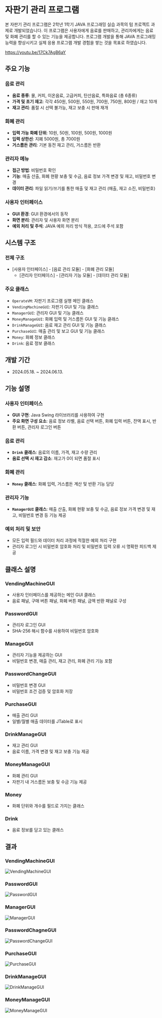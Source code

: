 # 자판기 관리 프로그램

본 자판기 관리 프로그램은 2학년 1학기 JAVA 프로그래밍 실습 과목의 텀 프로젝트 과제로 개발되었습니다. 이 프로그램은 사용자에게 음료를 판매하고, 관리자에게는 음료 및 화폐 관리를 할 수 있는 기능을 제공합니다. 프로그램 개발을 통해 JAVA 프로그래밍 능력을 향상시키고 실제 응용 프로그램 개발 경험을 쌓는 것을 목표로 하였습니다.

https://youtu.be/17Ck7AgB6aY

## 주요 기능

### 음료 관리
- **음료 종류**: 물, 커피, 이온음료, 고급커피, 탄산음료, 특화음료 (총 6종류)
- **가격 및 초기 재고**: 각각 450원, 500원, 550원, 700원, 750원, 800원 / 재고 10개
- **재고 관리**: 품절 시 선택 불가능, 재고 보충 시 판매 재개

### 화폐 관리
- **입력 가능 화폐 단위**: 10원, 50원, 100원, 500원, 1000원
- **입력 상한선**: 지폐 5000원, 총 7000원
- **거스름돈 관리**: 기본 동전 재고 관리, 거스름돈 반환

### 관리자 메뉴
- **접근 방법**: 비밀번호 확인
- **기능**: 매출 산출, 화폐 현황 보충 및 수금, 음료 정보 가격 변경 및 재고, 비밀번호 변경
- **데이터 관리**: 파일 읽기/쓰기를 통한 매출 및 재고 관리 (매출, 재고 소진, 비밀번호)

### 사용자 인터페이스
- **GUI 환경**: GUI 환경에서의 동작
- **화면 분리**: 관리자 및 사용자 화면 분리
- **예외 처리 및 주석**: JAVA 예외 처리 방식 적용, 코드에 주석 포함

## 시스템 구조

### 전체 구조
- [사용자 인터페이스] - [음료 관리 모듈] - [화폐 관리 모듈]
  - [관리자 인터페이스] - [관리자 기능 모듈] - [데이터 관리 모듈]

### 주요 클래스
- `OperateVM`: 자판기 프로그램 실행 메인 클래스
- `VendingMachineGUI`: 자판기 GUI 및 기능 클래스
- `ManagerGUI`: 관리자 GUI 및 기능 클래스
- `MoneyManageGUI`: 화폐 입력 및 거스름돈 GUI 및 기능 클래스
- `DrinkManageGUI`: 음료 재고 관리 GUI 및 기능 클래스
- `PurchaseGUI`: 매출 관리 및 보고 GUI 및 기능 클래스
- `Money`: 화폐 정보 클래스
- `Drink`: 음료 정보 클래스

## 개발 기간
- 2024.05.18. ~ 2024.06.13.

## 기능 설명

### 사용자 인터페이스
- **GUI 구현**: Java Swing 라이브러리를 사용하여 구현
- **주요 화면 구성 요소**: 음료 정보 라벨, 음료 선택 버튼, 화폐 입력 버튼, 잔액 표시, 반환 버튼, 관리자 로그인 버튼

### 음료 관리
- **`Drink` 클래스**: 음료의 이름, 가격, 재고 수량 관리
- **음료 선택 시 재고 감소**: 재고가 0이 되면 품절 표시

### 화폐 관리
- **`Money` 클래스**: 화폐 입력, 거스름돈 계산 및 반환 기능 담당

### 관리자 기능
- **`ManagerGUI` 클래스**: 매출 산출, 화폐 현황 보충 및 수금, 음료 정보 가격 변경 및 재고, 비밀번호 변경 등 기능 제공

### 예외 처리 및 보안
- 모든 입력 필드와 데이터 처리 과정에 적절한 예외 처리 구현
- 관리자 로그인 시 비밀번호 암호화 처리 및 비밀번호 입력 오류 시 명확한 피드백 제공

## 클래스 설명

### VendingMachineGUI
- 사용자 인터페이스를 제공하는 메인 GUI 클래스
- 음료 패널, 구매 버튼 패널, 화폐 버튼 패널, 금액 반환 패널로 구성

### PasswordGUI
- 관리자 로그인 GUI
- SHA-256 해시 함수를 사용하여 비밀번호 암호화

### ManageGUI
- 관리자 기능을 제공하는 GUI
- 비밀번호 변경, 매출 관리, 재고 관리, 화폐 관리 기능 포함

### PasswordChangeGUI
- 비밀번호 변경 GUI
- 비밀번호 조건 검증 및 암호화 저장

### PurchaseGUI
- 매출 관리 GUI
- 일별/월별 매출 데이터를 JTable로 표시

### DrinkManageGUI
- 재고 관리 GUI
- 음료 이름, 가격 변경 및 재고 보충 기능 제공

### MoneyManageGUI
- 화폐 관리 GUI
- 자판기 내 거스름돈 보충 및 수금 기능 제공

### Money
- 화폐 단위와 개수를 필드로 가지는 클래스

### Drink
- 음료 정보를 담고 있는 클래스

## 결과

### VendingMachineGUI
![VendingMachineGUI](https://github.com/zzfbwoals/JAVA-Vending-Machine-Project/blob/main/imgVM/1.png)

### PasswordGUI
![PasswordGUI](https://github.com/zzfbwoals/JAVA-Vending-Machine-Project/blob/main/imgVM/7.png)

### ManagerGUI
![ManagerGUI](https://github.com/zzfbwoals/JAVA-Vending-Machine-Project/blob/main/imgVM/9.png)

### PasswordChagneGUI
![PasswordChangeGUI](https://github.com/zzfbwoals/JAVA-Vending-Machine-Project/blob/main/imgVM/10.png)

### PurchaseGUI
![PurchaseGUI](https://github.com/zzfbwoals/JAVA-Vending-Machine-Project/blob/main/imgVM/12.png)

### DrinkManageGUI
![DrinkManageGUI](https://github.com/zzfbwoals/JAVA-Vending-Machine-Project/blob/main/imgVM/16.png)

### MoneyManageGUI
![MoneyManageGUI](https://github.com/zzfbwoals/JAVA-Vending-Machine-Project/blob/main/imgVM/20.png)
